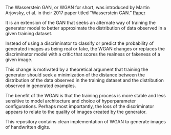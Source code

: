 The Wasserstein GAN, or WGAN for short, was introduced by Martin Arjovsky, et al. in their 2017 paper titled “Wasserstein GAN.” [Paper](https://arxiv.org/abs/1701.07875)


It is an extension of the GAN that seeks an alternate way of training the generator model to better approximate the distribution of data observed in a given training dataset.

Instead of using a discriminator to classify or predict the probability of generated images as being real or fake, the WGAN changes or replaces the discriminator model with a critic that scores the realness or fakeness of a given image.

This change is motivated by a theoretical argument that training the generator should seek a minimization of the distance between the distribution of the data observed in the training dataset and the distribution observed in generated examples.

The benefit of the WGAN is that the training process is more stable and less sensitive to model architecture and choice of hyperparameter configurations. Perhaps most importantly, the loss of the discriminator appears to relate to the quality of images created by the generator.

This repository contains clean implementation of WGAN to generate images of handwritten digits.


